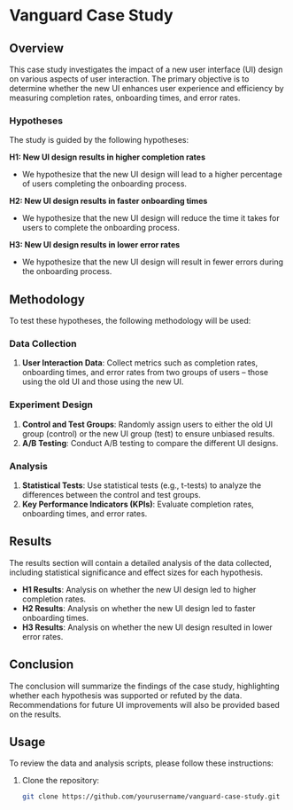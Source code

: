 # Vanguard Case Study

## Overview

This case study investigates the impact of a new user interface (UI) design on various aspects of user interaction. The primary objective is to determine whether the new UI enhances user experience and efficiency by measuring completion rates, onboarding times, and error rates.

### Hypotheses

The study is guided by the following hypotheses:

**H1: New UI design results in higher completion rates**
- We hypothesize that the new UI design will lead to a higher percentage of users completing the onboarding process.

**H2: New UI design results in faster onboarding times**
- We hypothesize that the new UI design will reduce the time it takes for users to complete the onboarding process.

**H3: New UI design results in lower error rates**
- We hypothesize that the new UI design will result in fewer errors during the onboarding process.

## Methodology

To test these hypotheses, the following methodology will be used:

### Data Collection

1. **User Interaction Data**: Collect metrics such as completion rates, onboarding times, and error rates from two groups of users – those using the old UI and those using the new UI.

### Experiment Design

1. **Control and Test Groups**: Randomly assign users to either the old UI group (control) or the new UI group (test) to ensure unbiased results.
2. **A/B Testing**: Conduct A/B testing to compare the different UI designs.

### Analysis

1. **Statistical Tests**: Use statistical tests (e.g., t-tests) to analyze the differences between the control and test groups.
2. **Key Performance Indicators (KPIs)**: Evaluate completion rates, onboarding times, and error rates.

## Results

The results section will contain a detailed analysis of the data collected, including statistical significance and effect sizes for each hypothesis.

- **H1 Results**: Analysis on whether the new UI design led to higher completion rates.
- **H2 Results**: Analysis on whether the new UI design led to faster onboarding times.
- **H3 Results**: Analysis on whether the new UI design resulted in lower error rates.

## Conclusion

The conclusion will summarize the findings of the case study, highlighting whether each hypothesis was supported or refuted by the data. Recommendations for future UI improvements will also be provided based on the results.

## Usage

To review the data and analysis scripts, please follow these instructions:

1. Clone the repository:
   ```bash
   git clone https://github.com/yourusername/vanguard-case-study.git
